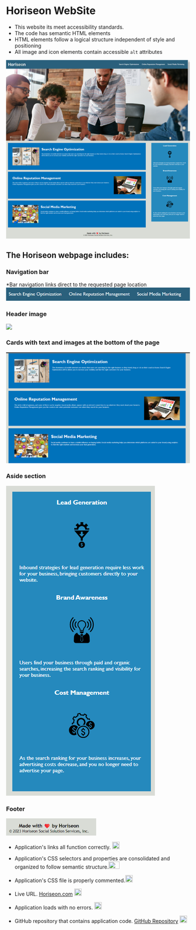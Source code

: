 # Horiseon WebSite

* This website its meet accessibility standards.
* The code has semantic HTML elements 
* HTML elements follow a logical structure independent of style and positioning
* All image and icon elements contain accessible `alt` attributes

![](./assets/images/website.png)

## The Horiseon webpage includes:  
### Navigation bar
*Bar navigation links direct to the requested page location
![](./assets/images/navbar.png)

### Header image
![](./assets/images/header_image.png)

### Cards with text and images at the bottom of the page
![](./assets/images/cards.png)

### Aside section
![](./assets/images/aside_section.png)

### Footer
![](./assets/images/footer.png)


* Application's links all function correctly. <img loading="lazy" src="./assets/images/check-mark.png" width="20" height="20"/>

* Application's CSS selectors and properties are consolidated and organized to follow semantic structure.<img loading="lazy" src="./assets/images/check-mark.png" width="30" height="20"/>

* Application's CSS file is properly commented.<img loading="lazy" src="./assets/images/check-mark.png" width="20" height="20"/>

* Live URL. [Horiseon.com](https://ramonsaguini.github.io/horiseon/) <img loading="lazy" src="./assets/images/check-mark.png" width="20" height="20"/>

* Application loads with no errors. <img loading="lazy" src="./assets/images/check-mark.png" width="20" height="20"/>

* GitHub repository that contains application code. [GitHub Repository](https://github.com/ramonsaguini/horiseon) <img loading="lazy" src="./assets/images/check-mark.png" width="20" height="20"/>
